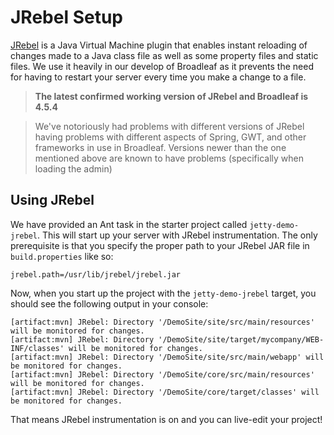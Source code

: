 # JRebel Setup

[JRebel](http://zeroturnaround.com/software/jrebel/) is a Java Virtual Machine plugin that enables instant reloading of changes made to a Java class file as well as some property files and static files. We use it heavily in our develop of Broadleaf as it prevents the need for having to restart your server every time you make a change to a file.

> **The latest confirmed working version of JRebel and Broadleaf is 4.5.4**

> We've notoriously had problems with different versions of JRebel having problems with different aspects of Spring, GWT, and other frameworks in use in Broadleaf. Versions newer than the one mentioned above are known to have problems (specifically when loading the admin)

## Using JRebel

We have provided an Ant task in the starter project called `jetty-demo-jrebel`. This will start up your server with JRebel instrumentation. The only prerequisite is that you specify the proper path to your JRebel JAR file in `build.properties` like so:

```text
jrebel.path=/usr/lib/jrebel/jrebel.jar
```

Now, when you start up the project with the `jetty-demo-jrebel` target, you should see the following output in your console:

```text
[artifact:mvn] JRebel: Directory '/DemoSite/site/src/main/resources' will be monitored for changes.
[artifact:mvn] JRebel: Directory '/DemoSite/site/target/mycompany/WEB-INF/classes' will be monitored for changes.
[artifact:mvn] JRebel: Directory '/DemoSite/site/src/main/webapp' will be monitored for changes.
[artifact:mvn] JRebel: Directory '/DemoSite/core/src/main/resources' will be monitored for changes.
[artifact:mvn] JRebel: Directory '/DemoSite/core/target/classes' will be monitored for changes.
```

That means JRebel instrumentation is on and you can live-edit your project!
